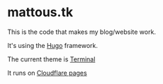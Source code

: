 # mattous.tk

This is the code that makes my blog/website work. 

It's using the [Hugo](https://gohugo.io/) framework. 

The current theme is [Terminal](https://github.com/panr/hugo-theme-terminal)

It runs on [Cloudflare pages](https://pages.cloudflare.com/)
